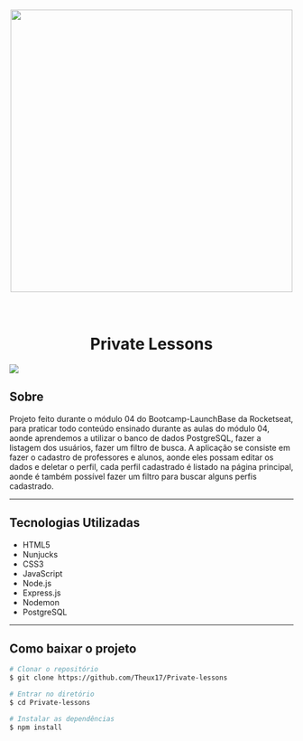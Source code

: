 <h1 align="center">
<img width="500px" src="https://camo.githubusercontent.com/268b1344409fac98c4eeda520482b6910c4ddcba/68747470733a2f2f73746f726167652e676f6f676c65617069732e636f6d2f676f6c64656e2d77696e642f626f6f7463616d702d6c61756e6368626173652f6c6f676f2e706e67">
</h1>

<br>

<h1 align="center">Private Lessons</h1>

<a href="https://www.loom.com/share/b59cb7277203435e81fab6c71f76343f"><img style="max-width:800px;" src="https://cdn.loom.com/sessions/thumbnails/b59cb7277203435e81fab6c71f76343f-with-play.gif"> </a>

## Sobre
Projeto feito durante o módulo 04 do Bootcamp-LaunchBase da Rocketseat, para praticar todo conteúdo ensinado durante as aulas do módulo 04, aonde aprendemos a utilizar o banco de dados PostgreSQL, fazer a listagem dos usuários, fazer um filtro de busca. A aplicação se consiste em fazer o cadastro de professores e alunos, aonde eles possam editar os dados e deletar o perfil, cada perfil cadastrado é listado na página principal, aonde é também possível fazer um filtro para buscar alguns perfis cadastrado.

---
## Tecnologias Utilizadas 

- HTML5
- Nunjucks
- CSS3
- JavaScript
- Node.js
- Express.js
- Nodemon
- PostgreSQL
---
## Como baixar o projeto 

```bash
# Clonar o repositório
$ git clone https://github.com/Theux17/Private-lessons

# Entrar no diretório 
$ cd Private-lessons

# Instalar as dependências
$ npm install
```
